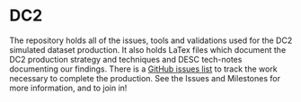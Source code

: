 # DC2

The repository holds all of the issues, tools and validations used for
the DC2 simulated dataset production. It also holds LaTex files which document the DC2
production strategy and techniques and DESC tech-notes documenting our
findings. There is a [GitHub issues list](https://github.com/LSSTDESC/DC2_Repo/issues) to track the work necessary to
complete the production. See the Issues and Milestones for more
information, and to join in!
